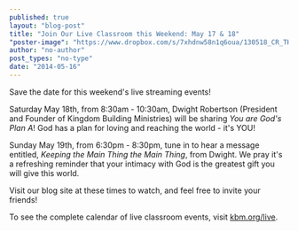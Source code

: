 ```yaml
---
published: true
layout: "blog-post"
title: "Join Our Live Classroom this Weekend: May 17 & 18"
"poster-image": "https://www.dropbox.com/s/7xhdnw58n1q6oua/130518_CR_THE_EXPERIENCE_0268.jpg"
author: "no-author"
post_types: "no-type"
date: "2014-05-16"
---
```


Save the date for this weekend's live streaming events!  

Saturday May 18th, from 8:30am - 10:30am, Dwight Robertson (President and Founder of Kingdom Building Ministries) will be sharing *You are God's Plan A*!  God has a plan for loving and reaching the world - it's YOU!

Sunday May 19th, from 6:30pm - 8:30pm, tune in to hear a message entitled, *Keeping the Main Thing the Main Thing*, from Dwight.  We pray it's a refreshing reminder that your intimacy with God is the greatest gift you will give this world.

Visit our blog site at these times to watch, and feel free to invite your friends!

To see the complete calendar of live classroom events, visit <a href="http://www.kbm.org/live/" target="_blank">kbm.org/live</a>.
